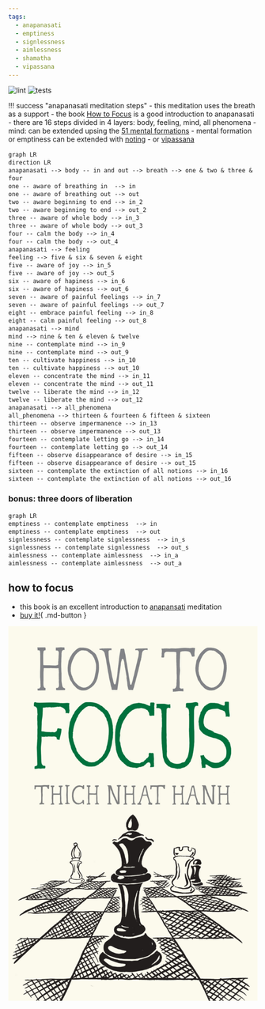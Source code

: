 ```yaml
---
tags:
  - anapanasati 
  - emptiness
  - signlessness 
  - aimlessness 
  - shamatha 
  - vipassana 
---
```

![lint](https://github.com/shane0/shane0.github.io/actions/workflows/markdownlint.yml/badge.svg)
![tests](https://github.com/shane0/shane0.github.io/actions/workflows/run-tests.yml/badge.svg)

!!! success "anapanasati meditation steps"
    - this meditation uses the breath as a support
    - the book [How to Focus](#how-to-focus) is a good introduction to anapanasati
    - there are 16 steps divided in 4 layers: body, feeling, mind, all phenomena
    - mind: can be extended upsing the [51 mental formations](buddhism/basics.md#the-51-mental-formations)
    - mental formation or emptiness can be extended with [noting](buddhism/noting.md) 
    - or [vipassana](buddhism/vipassana.md)

```mermaid
graph LR
direction LR
anapanasati --> body -- in and out --> breath --> one & two & three & four
one -- aware of breathing in  --> in
one -- aware of breathing out --> out
two -- aware beginning to end --> in_2
two -- aware beginning to end --> out_2
three -- aware of whole body --> in_3
three -- aware of whole body --> out_3
four -- calm the body --> in_4
four -- calm the body --> out_4
anapanasati --> feeling
feeling --> five & six & seven & eight 
five -- aware of joy --> in_5
five -- aware of joy --> out_5
six -- aware of hapiness --> in_6
six -- aware of hapiness --> out_6
seven -- aware of painful feelings --> in_7
seven -- aware of painful feelings --> out_7
eight -- embrace painful feeling --> in_8
eight -- calm painful feeling --> out_8
anapanasati --> mind 
mind --> nine & ten & eleven & twelve 
nine -- contemplate mind --> in_9
nine -- contemplate mind --> out_9
ten -- cultivate happiness --> in_10
ten -- cultivate happiness --> out_10
eleven -- concentrate the mind --> in_11
eleven -- concentrate the mind --> out_11
twelve -- liberate the mind --> in_12
twelve -- liberate the mind --> out_12
anapanasati --> all_phenomena 
all_phenomena --> thirteen & fourteen & fifteen & sixteen 
thirteen -- observe impermanence --> in_13
thirteen -- observe impermanence --> out_13
fourteen -- contemplate letting go --> in_14
fourteen -- contemplate letting go --> out_14
fifteen -- observe disappearance of desire --> in_15
fifteen -- observe disappearance of desire --> out_15
sixteen -- contemplate the extinction of all notions --> in_16
sixteen -- contemplate the extinction of all notions --> out_16
```

### bonus: three doors of liberation

```mermaid
graph LR
emptiness -- contemplate emptiness  --> in
emptiness -- contemplate emptiness  --> out
signlessness -- contemplate signlessness  --> in_s
signlessness -- contemplate signlessness  --> out_s
aimlessness -- contemplate aimlessness  --> in_a
aimlessness -- contemplate aimlessness  --> out_a
```

## how to focus

- this book is an excellent introduction to [anapansati](buddhism/anapanasati.md) meditation
- [buy it!](https://www.parallax.org/product/how-to-focus/){ .md-button }

![f](images/htf.jpg)
